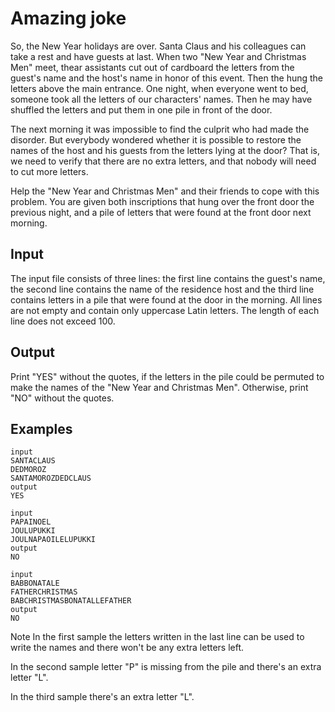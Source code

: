 # Amazing joke
So, the New Year holidays are over. Santa Claus and his colleagues can take a rest and have guests at last. When two "New Year and Christmas Men" meet, thear assistants cut out of cardboard the letters from the guest's name and the host's name in honor of this event. Then the hung the letters above the main entrance. One night, when everyone went to bed, someone took all the letters of our characters' names. Then he may have shuffled the letters and put them in one pile in front of the door.

The next morning it was impossible to find the culprit who had made the disorder. But everybody wondered whether it is possible to restore the names of the host and his guests from the letters lying at the door? That is, we need to verify that there are no extra letters, and that nobody will need to cut more letters.

Help the "New Year and Christmas Men" and their friends to cope with this problem. You are given both inscriptions that hung over the front door the previous night, and a pile of letters that were found at the front door next morning.

## Input
The input file consists of three lines: the first line contains the guest's name, the second line contains the name of the residence host and the third line contains letters in a pile that were found at the door in the morning. All lines are not empty and contain only uppercase Latin letters. The length of each line does not exceed 100.

## Output
Print "YES" without the quotes, if the letters in the pile could be permuted to make the names of the "New Year and Christmas Men". Otherwise, print "NO" without the quotes.

## Examples
```
input
SANTACLAUS
DEDMOROZ
SANTAMOROZDEDCLAUS
output
YES
```

```
input
PAPAINOEL
JOULUPUKKI
JOULNAPAOILELUPUKKI
output
NO
```

```
input
BABBONATALE
FATHERCHRISTMAS
BABCHRISTMASBONATALLEFATHER
output
NO
```

Note
In the first sample the letters written in the last line can be used to write the names and there won't be any extra letters left.

In the second sample letter "P" is missing from the pile and there's an extra letter "L".

In the third sample there's an extra letter "L".